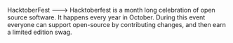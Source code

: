 HacktoberFest ---> Hacktoberfest is a month long celebration of open source software. It happens every year in October. During this event everyone can support open-source by contributing changes, and then earn a limited edition swag.
